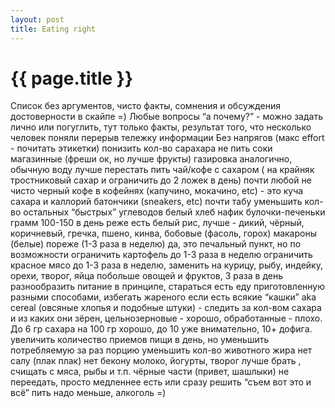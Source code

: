 ```yaml
---
layout: post
title: Eating right
---
```


{{ page.title }}
================

Список без аргументов, чисто факты, сомнения и обсуждения достоверности в скайпе =)
Любые вопросы “а почему?” - можно задать лично или погуглить, тут только факты, результат того, что несколько человек поняли перерыв тележку информации
Без напрягов (макс effort - почитать этикетки)
понизить кол-во сарахара
не пить соки магазинные (фреши ок, но лучше фрукты)
газировка аналогично, обычную воду лучше
перестать пить чай/кофе с сахаром ( на крайняк тростниковый сахар и ограничить до 2 ложек в день)
почти любой не чисто черный кофе в кофейнях (капучино, мокачино, etc) - это куча сахара и каллорий
батончики (sneakers, etc) почти табу
уменьшить кол-во остальных “быстрых” углеводов
белый хлеб нафик
булочки-печеньки грамм 100-150 в день
реже есть белый рис, лучше - дикий, чёрный, коричневый, гречка, пшено, кинва, бобовые (фасоль, горох)
макароны (белые) пореже (1-3 раза в неделю)
да, это печальный пункт, но по возможности ограничить картофель до 1-3 раза в неделю
ограничить красное мясо до 1-3 раза в неделю, заменить на курицу, рыбу, индейку, орехи, творог, яйца
побольше овощей и фруктов, 3 раза в день
разнообразить питание в принципе, стараться есть еду приготовленную разными способами, избегать жареного
если есть всякие “кашки” aka cereal (овсяные хлопья и подобные штуки) - следить за кол-вом сахара и из каких они зёрен, цельнозерновые  - хорошо, обработанные - плохо. До 6 гр сахара на 100 гр хорошо, до 10 уже внимательно, 10+ дофига.
увеличить количество приемов пищи в день, но уменьшить потребляемую за раз порцию
уменьшить кол-во животного жира
нет салу (плак плак)
нет бекону
молоко, йогурты, творог лучше брать , счищать с мяса, рыбы и т.п. чёрные части (привет, шашлыки)
не переедать, просто медленнее есть или сразу решить “съем вот это и всё”
пить надо меньше, алкоголь =)